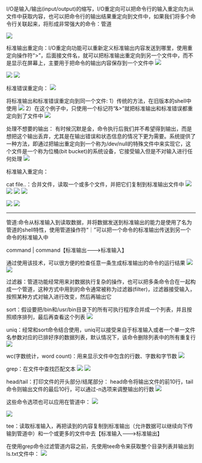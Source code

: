 I/O是输入/输出(input/output)的缩写，I/O重定向可以把命令行的输入重定向为从文件中获取内容，也可以把命令行的输出结果重定向到文件中，如果我们将多个命令行关联起来，将形成非常强大的命令：管道

![](https://tva1.sinaimg.cn/large/0081Kckwly1glizeqvzxuj30ch08pgmg.jpg)

标准输出重定向：I/O重定向功能可以重新定义标准输出内容发送到哪里，使用重定向操作符“>”，后面接文件名，就可以把标准输出重定向到另一个文件中，而不是显示在屏幕上，主要用于把命令的输出内容保存到一个文件中
![](https://tva1.sinaimg.cn/large/0081Kckwly1glizf06oqgj306x00f3ya.jpg)

![](https://tva1.sinaimg.cn/large/0081Kckwly1glizf87zzbj30bh0apwfs.jpg)
![](https://tva1.sinaimg.cn/large/0081Kckwly1glizffquh0j30bh05474q.jpg)

标准错误重定向：
![](https://tva1.sinaimg.cn/large/0081Kckwly1glizfnc1haj30bh05fmxn.jpg)

将标准输出和标准错误重定向到同一个文件:
1）传统的方法，在旧版本的shell中使用
![](https://tva1.sinaimg.cn/large/0081Kckwly1glizfve3loj30bh04m0t3.jpg)
2）在这个例子中，只使用一个标记符“&>”就把标准输出和标准错误都重定向到了文件中
![](https://tva1.sinaimg.cn/large/0081Kckwly1glizg4zbwxj30bh00ddfm.jpg)

处理不想要的输出：
有时候沉默是金，命令执行后我们并不希望得到输出，而是想把这个输出丢弃，尤其是在输出错误和状态信息的情况下更为需要。系统提供了一种方法，即通过把输出重定向到一个称为/dev/null的特殊文件中来实现它，这个文件是一个称为位桶(bit bucket)的系统设备，它接受输入但是不对输入进行任何处理
![](https://tva1.sinaimg.cn/large/0081Kckwly1glizgdhj5sj30bh00gjr6.jpg)

标准输入重定向：

cat file..：合并文件，读取一个或多个文件，并把它们复制到标准输出文件中
![](https://tva1.sinaimg.cn/large/0081Kckwly1glizgmcf0lj30bs04l3yu.jpg)
![](https://tva1.sinaimg.cn/large/0081Kckwly1glizgz7n3hj30bs02hmx5.jpg)
![](https://tva1.sinaimg.cn/large/0081Kckwly1glizhajm28j30bs0dvgmy.jpg)
![](https://tva1.sinaimg.cn/large/0081Kckwly1glizhhyxr6j30bs04g0t2.jpg)

![](https://tva1.sinaimg.cn/large/0081Kckwly1glizhor315j305k02pdfo.jpg)
![](https://tva1.sinaimg.cn/large/0081Kckwly1glizhv5faxj304l01sa9v.jpg)

- - - -

管道:命令从标准输入到读取数据，并将数据发送到标准输出的能力是使用了名为管道的shell特性，使用管道操作符“｜”可以把一个命令的标准输出传送到另一个命令的标准输入中

command | command【标准输出--->标准输入】

通过使用该技术，可以很方便的检查任意一条生成标准输出的命令的运行结果
![](https://tva1.sinaimg.cn/large/0081Kckwly1glizibiakuj305l00lgld.jpg)
![](https://tva1.sinaimg.cn/large/0081Kckwly1gm4h2cgg86j30ip0fr40v.jpg)

过滤器：管道功能经常用来对数据执行复杂的操作，也可以把多条命令合在一起构成一个管道，这种方式中用到的命令通常被称为过滤器(filter)，过滤器接受输入，按照某种方式对输入进行改变，然后再输出它

sort：假设要把/bin和/usr/bin目录下的所有可执行程序合并成一个列表，并且按照顺序排列，最后再查看这个列表
![](https://tva1.sinaimg.cn/large/0081Kckwly1glizil3clfj307600e3ya.jpg)

uniq：经常和sort命令结合使用，uniq可以接受来自于标准输入或者一个单一文件名参数对应的已排好序的数据列表，默认情况下，该命令删除列表中的所有重复行
![](https://tva1.sinaimg.cn/large/0081Kckwly1gliziu2la1j30bk02v74d.jpg)

wc(字数统计，word count)：用来显示文件中包含的行数、字数和字节数
![](https://tva1.sinaimg.cn/large/0081Kckwly1glizj1vf79j30bk03o3yr.jpg)

grep：在文件中查找匹配文本
![](https://tva1.sinaimg.cn/large/0081Kckwly1glizjbax9lj30n00ihta3.jpg)
![](https://tva1.sinaimg.cn/large/0081Kckwly1glizjj2tgmj30bk061aaa.jpg)

head/tail：打印文件的开头部分/结尾部分：
head命令将输出文件的前10行，tail命令则输出文件的最后10行，可以通过-n选项来调整输出的行数
![](https://tva1.sinaimg.cn/large/0081Kckwly1glizjqic2mj30m006tjrx.jpg)

这些命令选项也可以应用在管道中：
![](https://tva1.sinaimg.cn/large/0081Kckwly1glizk01j1xj306r02mmwz.jpg)

![](https://tva1.sinaimg.cn/large/0081Kckwly1glizk6pwcij30c208pab4.jpg)

tee：读取标准输入，再把读到的内容复制到标准输出（允许数据可以继续向下传输到管道中）和一个或更多的文件中去【标准输入--->标准输出】

在使用grep命令过滤管道内容之前，先使用tee命令来获取整个目录列表并输出到ls.txt文件中：
![](https://tva1.sinaimg.cn/large/0081Kckwly1gm4i5ibpcuj30fg0aoq3m.jpg)